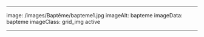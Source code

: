 ---

image: /images/Baptême/bapteme1.jpg
imageAlt: bapteme
imageData: bapteme
imageClass: grid_img active

---